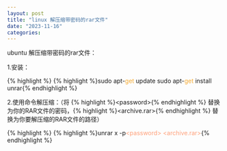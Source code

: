 ```yaml
---
layout: post
title: "linux 解压缩带密码的rar文件"
date: "2023-11-16"
categories: 
---
```

<p>ubuntu 解压缩带密码的rar文件：</p>

<p>1.安装：</p>

{% highlight %}
{% highlight %}sudo apt-<span style="color:#f5ab35">get</span> update
sudo apt-<span style="color:#f5ab35">get</span> install unrar{% endhighlight %}

<p>2.使用命令解压缩：（将 {% highlight %}&lt;password&gt;{% endhighlight %} 替换为你的RAR文件的密码，{% highlight %}&lt;archive.rar&gt;{% endhighlight %} 替换为你要解压缩的RAR文件的路径）</p>

{% highlight %}
{% highlight %}unrar x -p<span style="color:#ffa07a">&lt;</span><span style="color:#ffa07a">password</span><span style="color:#ffa07a">&gt;</span> <span style="color:#ffa07a">&lt;</span><span style="color:#ffa07a">archive.rar</span><span style="color:#ffa07a">&gt;</span>{% endhighlight %}

<p>&nbsp;</p>

